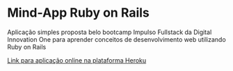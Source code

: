 # Mind-App Ruby on Rails

Aplicação simples proposta belo bootcamp Impulso Fullstack da Digital Innovation One para aprender conceitos de desenvolvimento web utilizando Ruby on Rails

[Link para aplicação online na plataforma Heroku](https://mind-app-rails.herokuapp.com/)
